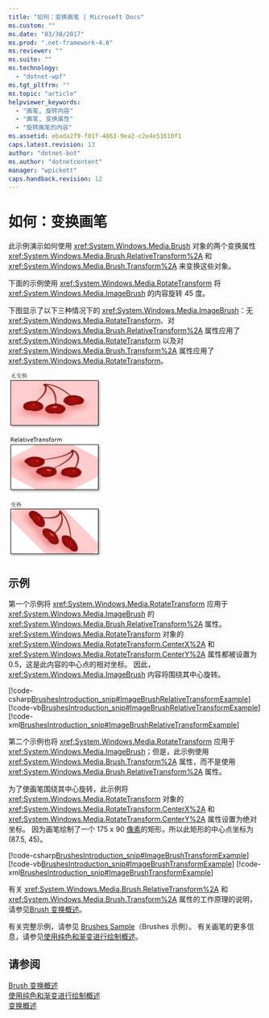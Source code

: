 ```yaml
---
title: "如何：变换画笔 | Microsoft Docs"
ms.custom: ""
ms.date: "03/30/2017"
ms.prod: ".net-framework-4.6"
ms.reviewer: ""
ms.suite: ""
ms.technology: 
  - "dotnet-wpf"
ms.tgt_pltfrm: ""
ms.topic: "article"
helpviewer_keywords: 
  - "画笔, 旋转内容"
  - "画笔, 变换属性"
  - "旋转画笔的内容"
ms.assetid: ebada2f9-f01f-4863-9ea2-c2e4e51610f1
caps.latest.revision: 13
author: "dotnet-bot"
ms.author: "dotnetcontent"
manager: "wpickett"
caps.handback.revision: 12
---
```

# 如何：变换画笔
此示例演示如何使用 <xref:System.Windows.Media.Brush> 对象的两个变换属性 <xref:System.Windows.Media.Brush.RelativeTransform%2A> 和 <xref:System.Windows.Media.Brush.Transform%2A> 来变换这些对象。  
  
 下面的示例使用 <xref:System.Windows.Media.RotateTransform> 将 <xref:System.Windows.Media.ImageBrush> 的内容旋转 45 度。  
  
 下图显示了以下三种情况下的 <xref:System.Windows.Media.ImageBrush>：无 <xref:System.Windows.Media.RotateTransform>、对 <xref:System.Windows.Media.Brush.RelativeTransform%2A> 属性应用了 <xref:System.Windows.Media.RotateTransform> 以及对 <xref:System.Windows.Media.Brush.Transform%2A> 属性应用了 <xref:System.Windows.Media.RotateTransform>。  
  
 ![画笔的 RelativeTransform 和 Transform 设置](../../../../docs/framework/wpf/graphics-multimedia/media/wcpsdk-graphicsmm-transformandrelativetransform.png "wcpsdk\_graphicsmm\_transformandrelativetransform")  
  
## 示例  
 第一个示例将 <xref:System.Windows.Media.RotateTransform> 应用于 <xref:System.Windows.Media.ImageBrush> 的 <xref:System.Windows.Media.Brush.RelativeTransform%2A> 属性。  <xref:System.Windows.Media.RotateTransform> 对象的 <xref:System.Windows.Media.RotateTransform.CenterX%2A> 和 <xref:System.Windows.Media.RotateTransform.CenterY%2A> 属性都被设置为 0.5，这是此内容的中心点的相对坐标。  因此，<xref:System.Windows.Media.ImageBrush> 内容将围绕其中心旋转。  
  
 [!code-csharp[BrushesIntroduction_snip#ImageBrushRelativeTransformExample](../../../../samples/snippets/csharp/VS_Snippets_Wpf/BrushesIntroduction_snip/CSharp/BrushTransformExample.cs#imagebrushrelativetransformexample)]
 [!code-vb[BrushesIntroduction_snip#ImageBrushRelativeTransformExample](../../../../samples/snippets/visualbasic/VS_Snippets_Wpf/BrushesIntroduction_snip/visualbasic/brushtransformexample.vb#imagebrushrelativetransformexample)]
 [!code-xml[BrushesIntroduction_snip#ImageBrushRelativeTransformExample](../../../../samples/snippets/xaml/VS_Snippets_Wpf/BrushesIntroduction_snip/XAML/BrushTransformExample.xaml#imagebrushrelativetransformexample)]  
  
 第二个示例也将 <xref:System.Windows.Media.RotateTransform> 应用于 <xref:System.Windows.Media.ImageBrush>；但是，此示例使用 <xref:System.Windows.Media.Brush.Transform%2A> 属性，而不是使用 <xref:System.Windows.Media.Brush.RelativeTransform%2A> 属性。  
  
 为了使画笔围绕其中心旋转，此示例将 <xref:System.Windows.Media.RotateTransform> 对象的 <xref:System.Windows.Media.RotateTransform.CenterX%2A> 和 <xref:System.Windows.Media.RotateTransform.CenterY%2A> 属性设置为绝对坐标。  因为画笔绘制了一个 175 x 90 [像素](GTMT)的矩形，所以此矩形的中心点坐标为 \(87.5, 45\)。  
  
 [!code-csharp[BrushesIntroduction_snip#ImageBrushTransformExample](../../../../samples/snippets/csharp/VS_Snippets_Wpf/BrushesIntroduction_snip/CSharp/BrushTransformExample.cs#imagebrushtransformexample)]
 [!code-vb[BrushesIntroduction_snip#ImageBrushTransformExample](../../../../samples/snippets/visualbasic/VS_Snippets_Wpf/BrushesIntroduction_snip/visualbasic/brushtransformexample.vb#imagebrushtransformexample)]
 [!code-xml[BrushesIntroduction_snip#ImageBrushTransformExample](../../../../samples/snippets/xaml/VS_Snippets_Wpf/BrushesIntroduction_snip/XAML/BrushTransformExample.xaml#imagebrushtransformexample)]  
  
 有关 <xref:System.Windows.Media.Brush.RelativeTransform%2A> 和 <xref:System.Windows.Media.Brush.Transform%2A> 属性的工作原理的说明，请参见[Brush 变换概述](../../../../docs/framework/wpf/graphics-multimedia/brush-transformation-overview.md)。  
  
 有关完整示例，请参见 [Brushes Sample](http://go.microsoft.com/fwlink/?LinkID=159973)（Brushes 示例）。  有关画笔的更多信息，请参见[使用纯色和渐变进行绘制概述](../../../../docs/framework/wpf/graphics-multimedia/painting-with-solid-colors-and-gradients-overview.md)。  
  
## 请参阅  
 [Brush 变换概述](../../../../docs/framework/wpf/graphics-multimedia/brush-transformation-overview.md)   
 [使用纯色和渐变进行绘制概述](../../../../docs/framework/wpf/graphics-multimedia/painting-with-solid-colors-and-gradients-overview.md)   
 [变换概述](../../../../docs/framework/wpf/graphics-multimedia/transforms-overview.md)